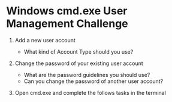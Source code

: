 # Windows cmd.exe User Management Challenge

1. Add a new user account
    - What kind of Account Type should you use?

1. Change the password of your existing user account
    - What are the password guidelines you should use?
    - Can you change the password of another user account?

1. Open cmd.exe and complete the follows tasks in the terminal

